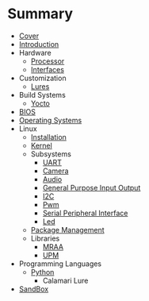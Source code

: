 # Summary

* [Cover](README.md)
* [Introduction](documentation/Introduction.md)
* Hardware
   * [Processor](documentation/Processor.md)
   * [Interfaces](documentation/Interfaces.md)
* Customization
   * [Lures](documentation/Lures.md)
* Build Systems
   * [Yocto](documentation/Yocto.md)
* [BIOS](documentation/Bios.md)
* [Operating Systems](documentation/OperatingSystems.md)
* Linux
   * [Installation](documentation/Installation.md)
   * [Kernel](documentation/Kernel.md)
   * Subsystems
       * [UART](documentation/Uart.md)
       * [Camera](documentation/Camera.md)
       * [Audio](documentation/Audio.md)
       * [General Purpose Input Output](documentation/GeneralPurposeInputOutput.md)
       * [I2C](documentation/I2c.md)
       * [Pwm](documentation/Pwm.md)
       * [Serial Peripheral Interface](documentation/SerialPeripheralInterface.md)
       * [Led](documentation/Led.md)
   * [Package Management](documentation/PackageManagement.md)
   * Libraries
       * [MRAA](documentation/Mraa.md)
       * [UPM](documentation/Upm.md)
* Programming Languages
   * [Python](documentation/Python.md)
       * Calamari Lure
* [SandBox](documentation/Sandbox.md)

